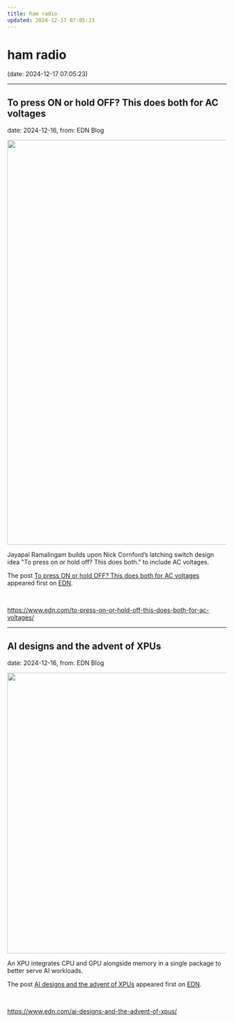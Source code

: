 ```yaml
---
title: ham radio
updated: 2024-12-17 07:05:23
---
```


# ham radio

(date: 2024-12-17 07:05:23)

---

## To press ON or hold OFF? This does both for AC voltages

date: 2024-12-16, from: EDN Blog

<img width="1314" height="927" src="https://www.edn.com/wp-content/uploads/PressorHold_Figure1.png?fit=1314%2C927" class="webfeedsFeaturedVisual wp-post-image" alt="" style="display: block; margin-bottom: 5px; clear:both;max-width: 100%;" link_thumbnail="" decoding="async" fetchpriority="high" srcset="https://www.edn.com/wp-content/uploads/PressorHold_Figure1.png?w=1314 1314w, https://www.edn.com/wp-content/uploads/PressorHold_Figure1.png?w=300 300w, https://www.edn.com/wp-content/uploads/PressorHold_Figure1.png?w=768 768w, https://www.edn.com/wp-content/uploads/PressorHold_Figure1.png?w=1024 1024w" sizes="(max-width: 1314px) 100vw, 1314px" /><p>Jayapal Ramalingam builds upon Nick Cornford’s latching switch design idea "To press on or hold off? This does both." to include AC voltages.</p>
<p>The post <a href="https://www.edn.com/to-press-on-or-hold-off-this-does-both-for-ac-voltages/" data-wpel-link="internal">To press ON or hold OFF? This does both for AC voltages</a> appeared first on <a href="https://www.edn.com" data-wpel-link="internal">EDN</a>.</p>
 

<br> 

<https://www.edn.com/to-press-on-or-hold-off-this-does-both-for-ac-voltages/>

---

## AI designs and the advent of XPUs

date: 2024-12-16, from: EDN Blog

<img width="1200" height="643" src="https://www.edn.com/wp-content/uploads/Hero-image-XPU-AMD.avif" class="webfeedsFeaturedVisual wp-post-image" alt="" style="display: block; margin-bottom: 5px; clear:both;max-width: 100%;" link_thumbnail="" decoding="async" loading="lazy" srcset="https://www.edn.com/wp-content/uploads/Hero-image-XPU-AMD.avif 1200w, https://www.edn.com/wp-content/uploads/Hero-image-XPU-AMD.avif?resize=300,161 300w, https://www.edn.com/wp-content/uploads/Hero-image-XPU-AMD.avif?resize=768,412 768w, https://www.edn.com/wp-content/uploads/Hero-image-XPU-AMD.avif?resize=1024,549 1024w" sizes="auto, (max-width: 1200px) 100vw, 1200px" /><p>An XPU integrates CPU and GPU alongside memory in a single package to better serve AI workloads.</p>
<p>The post <a href="https://www.edn.com/ai-designs-and-the-advent-of-xpus/" data-wpel-link="internal">AI designs and the advent of XPUs</a> appeared first on <a href="https://www.edn.com" data-wpel-link="internal">EDN</a>.</p>
 

<br> 

<https://www.edn.com/ai-designs-and-the-advent-of-xpus/>

